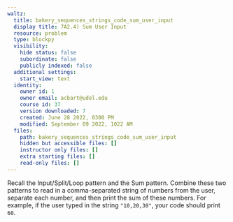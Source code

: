 ```yaml
---
waltz:
  title: bakery_sequences_strings_code_sum_user_input
  display title: 7A2.4) Sum User Input
  resource: problem
  type: blockpy
  visibility:
    hide status: false
    subordinate: false
    publicly indexed: false
  additional settings:
    start_view: text
  identity:
    owner id: 1
    owner email: acbart@udel.edu
    course id: 37
    version downloaded: 7
    created: June 28 2022, 0300 PM
    modified: September 09 2022, 1022 AM
  files:
    path: bakery_sequences_strings_code_sum_user_input
    hidden but accessible files: []
    instructor only files: []
    extra starting files: []
    read-only files: []
---
```

Recall the Input/Split/Loop pattern and the Sum pattern. Combine these two patterns to read in a comma-separated string of numbers from the user, separate each number, and then print the sum of these numbers. For example, if the user typed in the string <code>"10,20,30"</code>, your code should print <code>60</code>.